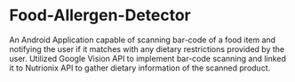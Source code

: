 # Food-Allergen-Detector
An Android Application capable of scanning bar-code of a food item and notifying the user if it matches with any dietary restrictions provided by the user. Utilized Google Vision API to implement bar-code scanning and linked it to Nutrionix API to gather dietary information of the scanned product.
